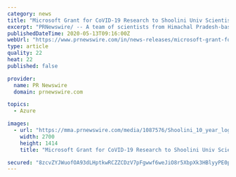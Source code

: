 ```yaml
---
category: news
title: "Microsoft Grant for CoVID-19 Research to Shoolini Univ Scientists"
excerpt: "PRNewswire/ -- A team of scientists from Himachal Pradesh-based Shoolini University have been offered a grant through Microsoft Artificial Intelligence"
publishedDateTime: 2020-05-13T09:16:00Z
webUrl: "https://www.prnewswire.com/in/news-releases/microsoft-grant-for-covid-19-research-to-shoolini-univ-scientists-810224451.html"
type: article
quality: 22
heat: 22
published: false

provider:
  name: PR Newswire
  domain: prnewswire.com

topics:
  - Azure

images:
  - url: "https://mma.prnewswire.com/media/1087576/Shoolini_10_year_logo_Logo.jpg?p=facebook"
    width: 2700
    height: 1414
    title: "Microsoft Grant for CoVID-19 Research to Shoolini Univ Scientists"

secured: "8zcvZYJWuofOA93dLHptkwRCZZCDzV7pFgwwf6weJiO8r5XbpXk3HBlyyPE0p1salyuLCFu93EDYXKuAQR5boOrsoKEjEiT50+aePud7Ytn5c2Y07wF34C4M2NDTaflr8/dsdONaouUoIN+YlV1be/XT0U6QcVnqx4MCvuq382RS5WhPTo+Hh4eVKVSNChYJUNgolwOf7MonEh801r23KqU1+eG0/7bz2Lc1DwjrGrWfL1V7Y2HjSE3GhydvVWpnnL5cB9t9z0m4gwNBpX/ZZIurg4FILJzrBFUM4WGtvR+q81fnvmA9xcJ51TQrdXTSWG0rXO44c6zvmGfoEpsCDrXKtydfaChweWsp0JsEYsZLQU5W/vzoPCxe0Rpe3LvS+vNkLojcmCMqNaYNLf1TFGFQiz8pdMtIQQDYkIRc7MUdtAihvfP8q15F4lAMESSba5DnvPz/I+j+nGs7CWVum7wFLzMjx4ORQMnREI+Az+k=;Q0PEi71WOrL6p/zcmfcD5A=="
---
```


